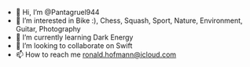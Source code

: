 - 👋 Hi, I’m @Pantagruel944
- 👀 I’m interested in Bike :), Chess, Squash, Sport, Nature, Environment, Guitar, Photography
- 🌱 I’m currently learning Dark Energy
- 💞️ I’m looking to collaborate on Swift
- 📫 How to reach me ronald.hofmann@icloud.com

<!---
Pantagruel944/Pantagruel944 is a ✨ special ✨ repository because its `README.md` (this file) appears on your GitHub profile.
You can click the Preview link to take a look at your changes.
--->
